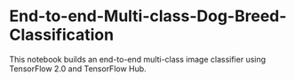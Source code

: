 # End-to-end-Multi-class-Dog-Breed-Classification
This notebook builds an end-to-end multi-class image classifier using TensorFlow 2.0 and TensorFlow Hub.
